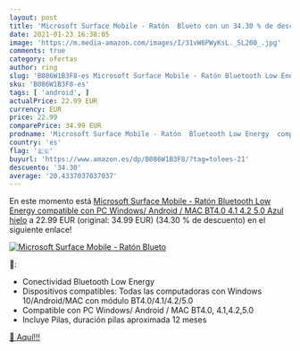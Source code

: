 ```yaml
---
layout: post
title: 'Microsoft Surface Mobile - Ratón  Blueto con un 34.30 % de descuento'
date: 2021-01-23 16:38:05
image: 'https://m.media-amazon.com/images/I/31vW6PWyKsL._SL200_.jpg'
comments: true
category: ofertas
author: ring
slug: 'B086W1B3F8-es Microsoft Surface Mobile - Ratón Bluetooth Low Energy...'
sku: 'B086W1B3F8-es'
tags: [ 'android', ]
actualPrice: 22.99 EUR
currency: EUR
price: 22.99
comparePrice: 34.99 EUR
prodname: 'Microsoft Surface Mobile - Ratón  Bluetooth Low Energy  compatible con PC Windows/ Android / MAC BT4.0  4.1 4.2 5.0  Azul hielo'
country: 'es'
flag: '🇪🇸'
buyurl: 'https://www.amazon.es/dp/B086W1B3F8/?tag=tolees-21'
descuento: '34.30'
average: '20.4337037037037'
---
```


En este momento está [Microsoft Surface Mobile - Ratón  Bluetooth Low Energy  compatible con PC Windows/ Android / MAC BT4.0  4.1 4.2 5.0  Azul hielo](https://www.amazon.es/dp/B086W1B3F8/?tag=tolees-21) a 22.99 EUR (original: 34.99 EUR) (34.30 %  de descuento) en el siguiente enlace!

[![Microsoft Surface Mobile - Ratón  Blueto](https://m.media-amazon.com/images/I/31vW6PWyKsL._SL200_.jpg)](https://www.amazon.es/dp/B086W1B3F8/?tag=tolees-21)

🔎:

- Conectividad Bluetooth Low Energy
- Dispositivos compatibles: Todas las computadoras con Windows 10/Android/MAC con módulo BT4.0/4.1/4.2/5.0
- Compatible con PC Windows/ Android / MAC BT4.0, 4.1,4.2,5.0
- Incluye Pilas, duración pilas aproximada 12 meses

[🛒 Aquí!!!](https://www.amazon.es/dp/B086W1B3F8/?tag=tolees-21)
